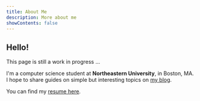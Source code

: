 ```yaml
---
title: About Me
description: More about me
showContents: false
---
```


## Hello!

<Alert className="md:w-3/4 lg:w-3/5">

This page is still a work in progress ...

</Alert>

I'm a computer science student at **Northeastern University**, in Boston, MA. I hope to share guides on simple but interesting topics on [my blog](/blog).

You can find my [resume here](/resume).